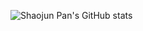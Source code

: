 ![Shaojun Pan's GitHub stats](https://github-readme-stats-git-masterorgs-github-readme-stats-team.vercel.app/api?username=psj1997&include_orgs=true&count_private=true&show_icons=true?theme=merko)
